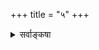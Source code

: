 +++
title = "५"
+++

<details><summary>सर्वाङ्कषा</summary>

बौद्धवैदिक-सांकर्यं  
यद् अभूद् वासना-वशात् ।  
तद् एवं तत्-परिहृतं  
वेदमूर्तेर् अनुग्रहात् ॥ 

गहनेऽध्यात्म-विज्ञाने  
स्युः सोपानान्य् अनेकशः ।  
अत एव किल प्रोक्तम्  
एवं भगवता स्वयम् ॥  

> 'मनुष्याणां सहस्रेषु  
कश्चिद् यतति सिद्धये ।  
यतताम् अपि सिद्धानां  
कश्चिन् मां वेत्ति तत्त्वतः ॥ ' 

कश्चित् तु तत्त्वतो वेत्ती-  
त्युक्त्या पश्यत सूचितम् ।  
अन्ध-स्पृष्ट-गज-न्यायात्  
पक्ष-भेदास् तु दुस्त्यजाः ॥ 

पूर्णम् अध्यात्म-विज्ञानं  
यस्य स्यात् स तु शक्नुयात् ।  
वेत्तुं सर्वान् पक्ष-भेदान्  
असंकीर्णं सकारणम् ॥ 

लक्ष्मणार्योऽत एवायं  
धीरो वेदार्थसंग्रहे ।  
विकल्प्यापि च भेदादीन्  
उदासीन इवाभवत् । 

मङ्गलं शठकोपाय  
यतिराजाय मङ्गलम् ।  
मङ्गलं वेंकटेशाय  
विश्वरूपाय मङ्गलम् । 

शिक इति करतलामलकीकृत-परावर-तत्त्व-सर्व-रहस्य-  
अनवधिकातिशय-ज्ञान-विज्ञान-संपन्न-  
विदित-सकल-योग-विद्या-रहस्य-  
श्री-श्रीरङ्ग-विष्णु-भगवतः  
अपार-करुणापूर-वर्ष-प्रशान्तान्त-रङ्गस्य  
नव्य-मङ्गलाभिजनस्य वरदार्यस्य कृतिषु  
तत्त्वमुक्ताकलाप-व्याख्यायां सर्वङ्कषाख्यायाम् सम्पूर्णः॥ 

संपूर्णा सर्वङ्कषाव्याख्या, ग्रन्यश्च सम्पूर्णः।  

कवितार्किकसिंहाय  
कल्याणगुणशालिने ।  
श्रीमते वेंकटेशाय  
वेदान्तगुरवे नमः ॥ 
</details>
